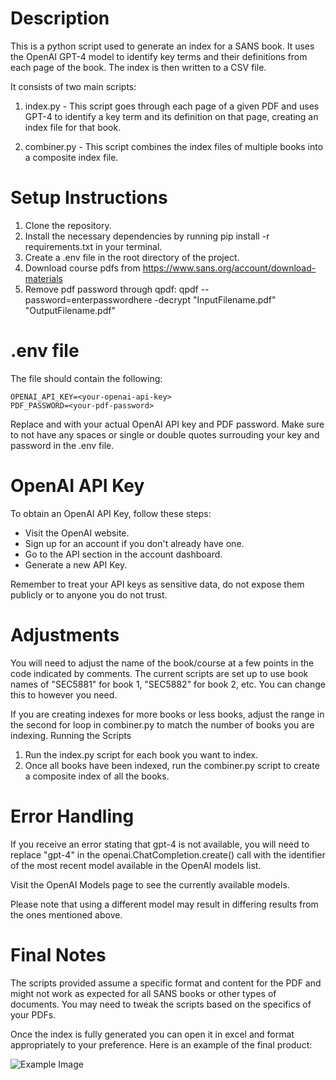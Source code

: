 # Description

This is a python script used to generate an index for a SANS book. It uses the OpenAI GPT-4 model to identify key terms and their definitions from each page of the book. The index is then written to a CSV file.

It consists of two main scripts:

1. index.py - This script goes through each page of a given PDF and uses GPT-4 to identify a key term and its definition on that page, creating an index file for that book.

2. combiner.py - This script combines the index files of multiple books into a composite index file.

# Setup Instructions

1. Clone the repository.
2. Install the necessary dependencies by running pip install -r requirements.txt in your terminal.
3. Create a .env file in the root directory of the project.
4. Download course pdfs from https://www.sans.org/account/download-materials
5. Remove pdf password through qpdf: qpdf --password=enterpasswordhere -decrypt "InputFilename.pdf" "OutputFilename.pdf"

# .env file

The file should contain the following:

```
OPENAI_API_KEY=<your-openai-api-key>
PDF_PASSWORD=<your-pdf-password>
```

Replace <your-openai-api-key> and <your-pdf-password> with your actual OpenAI API key and PDF password. Make sure to not have any spaces or single or double quotes surrouding your key and password in the .env file. 

# OpenAI API Key

To obtain an OpenAI API Key, follow these steps:

- Visit the OpenAI website.
- Sign up for an account if you don't already have one.
- Go to the API section in the account dashboard.
- Generate a new API Key.

Remember to treat your API keys as sensitive data, do not expose them publicly or to anyone you do not trust.

# Adjustments

You will need to adjust the name of the book/course at a few points in the code indicated by comments. The current scripts are set up to use book names of "SEC5881" for book 1, "SEC5882" for book 2, etc. You can change this to however you need. 

If you are creating indexes for more books or less books, adjust the range in the second for loop in combiner.py to match the number of books you are indexing.
Running the Scripts

1. Run the index.py script for each book you want to index.
2. Once all books have been indexed, run the combiner.py script to create a composite index of all the books.

# Error Handling

If you receive an error stating that gpt-4 is not available, you will need to replace "gpt-4" in the openai.ChatCompletion.create() call with the identifier of the most recent model available in the OpenAI models list.

Visit the OpenAI Models page to see the currently available models.

Please note that using a different model may result in differing results from the ones mentioned above.

# Final Notes

The scripts provided assume a specific format and content for the PDF and might not work as expected for all SANS books or other types of documents. You may need to tweak the scripts based on the specifics of your PDFs.

Once the index is fully generated you can open it in excel and format appropriately to your preference. Here is an example of the final product:

![Example Image](example.png)
